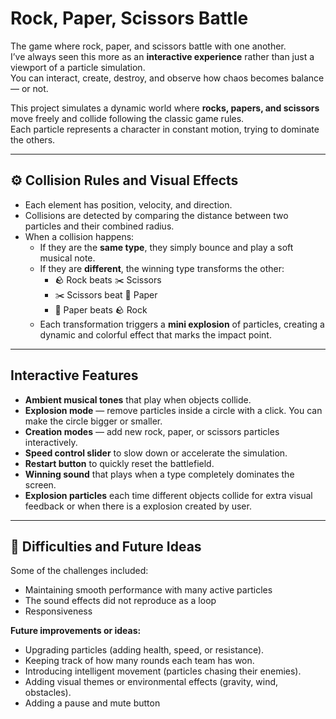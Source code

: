 #  Rock, Paper, Scissors Battle  

The game where rock, paper, and scissors battle with one another.  
I’ve always seen this more as an **interactive experience** rather than just a viewport of a particle simulation.  
You can interact, create, destroy, and observe how chaos becomes balance — or not.  
  
This project simulates a dynamic world where **rocks, papers, and scissors** move freely and collide following the classic game rules.  
Each particle represents a character in constant motion, trying to dominate the others.  

---

## ⚙️ Collision Rules and Visual Effects  
- Each element  has position, velocity, and direction.  
- Collisions are detected by comparing the distance between two particles and their combined radius.  
- When a collision happens:
  - If they are the **same type**, they simply bounce and play a soft musical note.  
  - If they are **different**, the winning type transforms the other:
    - 🪨 Rock beats ✂️ Scissors  
    - ✂️ Scissors beat 📄 Paper  
    - 📄 Paper beats 🪨 Rock  
  - Each transformation triggers a **mini explosion** of particles, creating a dynamic and colorful effect that marks the impact point.

---

## Interactive Features  
-  **Ambient musical tones** that play when objects collide.  
-  **Explosion mode** — remove particles inside a circle with a click. You can make the circle bigger or smaller.  
-  **Creation modes** — add new rock, paper, or scissors particles interactively.  
-  **Speed control slider** to slow down or accelerate the simulation.  
-  **Restart button** to quickly reset the battlefield.  
-  **Winning sound** that plays when a type completely dominates the screen.  
-  **Explosion particles** each time different objects collide for extra visual feedback or when there is a explosion created by user. 

---

## 🚧 Difficulties and Future Ideas  
Some of the challenges included:
- Maintaining smooth performance with many active particles
- The sound effects did not reproduce as a loop
- Responsiveness

**Future improvements or ideas:**
- Upgrading particles (adding health, speed, or resistance).  
- Keeping track of how many rounds each team has won.  
- Introducing intelligent movement (particles chasing their enemies).  
- Adding visual themes or environmental effects (gravity, wind, obstacles).
- Adding a pause and mute button  


